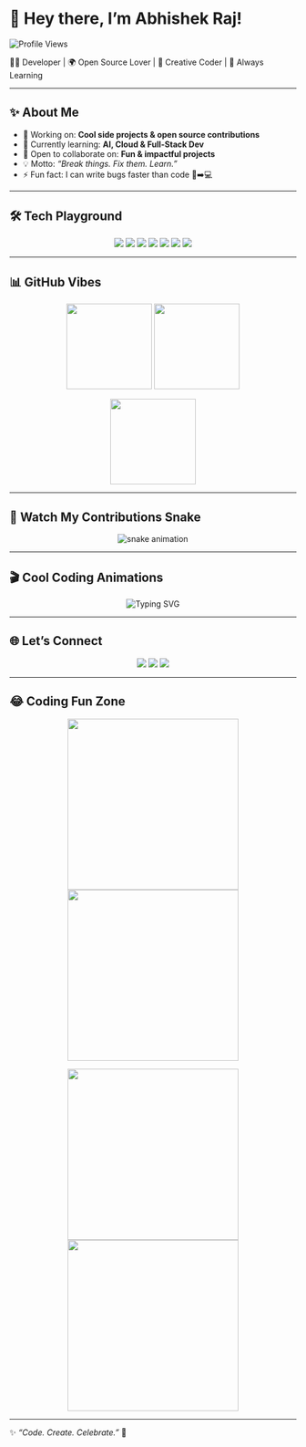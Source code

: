 # 🌟 Hey there, I’m Abhishek Raj!  

![Profile Views](https://komarev.com/ghpvc/?username=abhishek-raj&label=Profile%20Views&color=blueviolet&style=flat)

👨‍💻 Developer | 🌍 Open Source Lover | 🎨 Creative Coder | 🚀 Always Learning  

---

## ✨ About Me  
- 🔭 Working on: **Cool side projects & open source contributions**  
- 🌱 Currently learning: **AI, Cloud & Full-Stack Dev**  
- 👯 Open to collaborate on: **Fun & impactful projects**  
- 💡 Motto: *“Break things. Fix them. Learn.”*  
- ⚡ Fun fact: I can write bugs faster than code 🐞➡️💻  

---

## 🛠️ Tech Playground  
<p align="center">
<img src="https://img.shields.io/badge/-JavaScript-F7DF1E?logo=javascript&logoColor=000&style=for-the-badge" />
<img src="https://img.shields.io/badge/-Python-3776AB?logo=python&logoColor=fff&style=for-the-badge" />
<img src="https://img.shields.io/badge/-React-61DAFB?logo=react&logoColor=000&style=for-the-badge" />
<img src="https://img.shields.io/badge/-Node.js-339933?logo=node.js&logoColor=fff&style=for-the-badge" />
<img src="https://img.shields.io/badge/-PostgreSQL-336791?logo=postgresql&logoColor=fff&style=for-the-badge" />
<img src="https://img.shields.io/badge/-Docker-2496ED?logo=docker&logoColor=fff&style=for-the-badge" />
<img src="https://img.shields.io/badge/-Git-F05032?logo=git&logoColor=fff&style=for-the-badge" />
</p>

---

## 📊 GitHub Vibes  
<p align="center">
<img src="https://github-readme-stats.vercel.app/api?username=abhishek-raj&show_icons=true&theme=tokyonight&hide_border=true" height="150" />
<img src="https://github-readme-stats.vercel.app/api/top-langs/?username=abhishek-raj&layout=compact&theme=tokyonight&hide_border=true" height="150" />
</p>  

<p align="center">
<img src="https://github-readme-streak-stats.herokuapp.com?user=abhishek-raj&theme=tokyonight&hide_border=true" height="150" />
</p>

---

## 🐍 Watch My Contributions Snake  
<p align="center">
  <img src="https://github.com/abhishek-raj/abhishek-raj/blob/output/github-contribution-grid-snake.svg" alt="snake animation" />
</p>

---

## 🎬 Cool Coding Animations  
<p align="center">
  <img src="https://readme-typing-svg.herokuapp.com?font=Fira+Code&size=22&pause=1000&color=00F7FF&center=true&vCenter=true&width=600&lines=Console.log('Hello+World!')+👋;Always+Learning+New+Techs+🚀;Building+Cool+Projects+💻;Contributing+to+Open+Source+🌍" alt="Typing SVG" />
</p>

---

## 🌐 Let’s Connect  
<p align="center">
<a href="https://linkedin.com/in/yourprofile"><img src="https://img.shields.io/badge/-LinkedIn-0A66C2?logo=linkedin&logoColor=fff&style=for-the-badge" /></a>
<a href="https://twitter.com/yourhandle"><img src="https://img.shields.io/badge/-Twitter-1DA1F2?logo=twitter&logoColor=fff&style=for-the-badge" /></a>
<a href="https://yourwebsite.com"><img src="https://img.shields.io/badge/-Portfolio-000?logo=vercel&logoColor=fff&style=for-the-badge" /></a>
</p>

---

## 😂 Coding Fun Zone  
<p align="center">
  <img src="https://media.giphy.com/media/LmNwrBhejkK9EFP504/giphy.gif" width="300" />
  <img src="https://media.giphy.com/media/f3iwJFOVOwuy7K6FFw/giphy.gif" width="300" />
</p>  

<p align="center">
  <img src="https://media.giphy.com/media/26ufdipQqU2lhNA4g/giphy.gif" width="300" />
  <img src="https://media.giphy.com/media/13HgwGsXF0aiGY/giphy.gif" width="300" />
</p>

---

✨ *“Code. Create. Celebrate.”* 🎉
